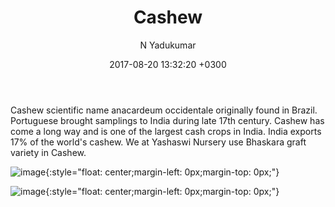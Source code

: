 ﻿---
layout: post
title: Cashew
date: 2017-08-20 13:32:20 +0300
description: You’ll find this post in your `_posts` directory. Go ahead and edit it and re-build the site to see your changes. # Add post description (optional)
img: cashew.jpg # Add image post (optional)
tags: #[Cashew]
author: N Yadukumar #
---

Cashew scientific name anacardeum occidentale originally found in Brazil. Portuguese brought samplings to India during late 17th century. Cashew has come a long way and is one of the largest cash crops in India. India exports 17% of the world's cashew. We at Yashaswi Nursery use Bhaskara graft variety in Cashew.

![image]({{site.baseurl}}/assets/img/vrl3.jpeg){:style="float: center;margin-left: 0px;margin-top: 0px;"}

![image]({{site.baseurl}}/assets/img/ullal3.jpeg){:style="float: center;margin-left: 0px;margin-top: 0px;"}
